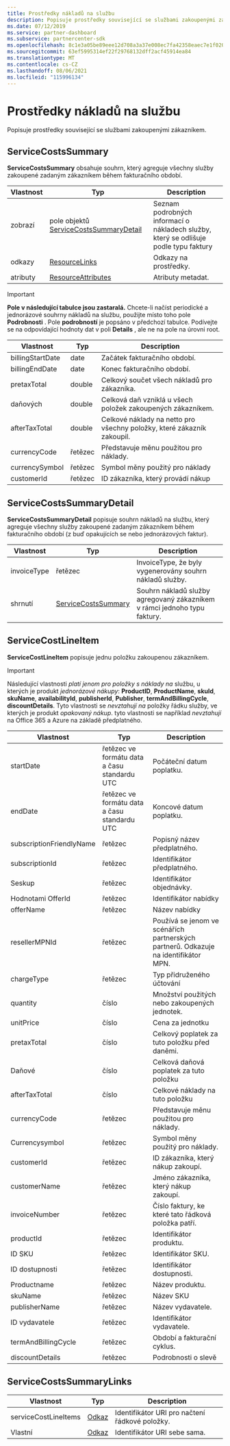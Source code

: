 ```yaml
---
title: Prostředky nákladů na službu
description: Popisuje prostředky související se službami zakoupenými zákazníkem.
ms.date: 07/12/2019
ms.service: partner-dashboard
ms.subservice: partnercenter-sdk
ms.openlocfilehash: 8c1e3a05be89eee12d708a3a37e008ec7fa42358eaec7e1f020aaa47e44b452c
ms.sourcegitcommit: 63ef5995314ef22f29768132dff2acf45914ea84
ms.translationtype: MT
ms.contentlocale: cs-CZ
ms.lasthandoff: 08/06/2021
ms.locfileid: "115996134"
---
```

# <a name="service-costs-resources"></a>Prostředky nákladů na službu

Popisuje prostředky související se službami zakoupenými zákazníkem.

## <a name="servicecostssummary"></a>ServiceCostsSummary

**ServiceCostsSummary** obsahuje souhrn, který agreguje všechny služby zakoupené zadaným zákazníkem během fakturačního období.

| Vlastnost | Typ | Description |
| -------- | ---- | ----------- |
| zobrazí | pole objektů [ServiceCostsSummaryDetail](#servicecostssummarydetail) | Seznam podrobných informací o nákladech služby, který se odlišuje podle typu faktury|
| odkazy | [ResourceLinks](utility-resources.md#resourcelinks) | Odkazy na prostředky. |
| atributy | [ResourceAttributes](utility-resources.md#resourceattributes) | Atributy metadat. |

> [!IMPORTANT]
> **Pole v následující tabulce jsou zastaralá.** Chcete-li načíst periodické a jednorázové souhrny nákladů na službu, použijte místo toho pole **Podrobnosti** . Pole **podrobností** je popsáno v předchozí tabulce. Podívejte se na odpovídající hodnoty dat v poli **Details** , ale ne na pole na úrovni root.

| Vlastnost | Typ | Description |
| -------- | ---- | ----------- |
| billingStartDate | date | Začátek fakturačního období. |
| billingEndDate | date | Konec fakturačního období. |
| pretaxTotal | double | Celkový součet všech nákladů pro zákazníka. |
| daňových  | double | Celková daň vzniklá u všech položek zakoupených zákazníkem. |
| afterTaxTotal | double | Celkové náklady na netto pro všechny položky, které zákazník zakoupil. |
| currencyCode | řetězec | Představuje měnu použitou pro náklady. |
| currencySymbol | řetězec | Symbol měny použitý pro náklady |
| customerId | řetězec | ID zákazníka, který provádí nákup |

## <a name="servicecostssummarydetail"></a>ServiceCostsSummaryDetail

**ServiceCostsSummaryDetail** popisuje souhrn nákladů na službu, který agreguje všechny služby zakoupené zadaným zákazníkem během fakturačního období (z buď opakujících se nebo jednorázových faktur).

| Vlastnost | Typ | Description |
| -------- | ---- | ----------- |
| invoiceType | řetězec | InvoiceType, že byly vygenerovány souhrn nákladů služby. |
| shrnutí | [ServiceCostsSummary](#servicecostssummary) | Souhrn nákladů služby agregovaný zákazníkem v rámci jednoho typu faktury. |

## <a name="servicecostlineitem"></a>ServiceCostLineItem

**ServiceCostLineItem** popisuje jednu položku zakoupenou zákazníkem.

> [!IMPORTANT]
> Následující vlastnosti *platí jenom pro položky s náklady na* službu, u kterých je produkt *jednorázové nákupy*: **ProductID**, **ProductName**, **skuId**, **skuName**, **availabilityId**, **publisherId**, **Publisher**, **termAndBillingCycle**, **discountDetails**. Tyto vlastnosti se *nevztahují na* položky řádku služby, ve kterých je produkt *opakovaný nákup*. tyto vlastnosti se například *nevztahují* na Office 365 a Azure na základě předplatného.

| Vlastnost                 | Typ                           | Description                                                          |
|--------------------------|--------------------------------|----------------------------------------------------------------------|
| startDate                | řetězec ve formátu data a času standardu UTC | Počáteční datum poplatku.                                       |
| endDate                  | řetězec ve formátu data a času standardu UTC | Koncové datum poplatku.                                         |
| subscriptionFriendlyName | řetězec                         | Popisný název předplatného.                              |
| subscriptionId           | řetězec                         | Identifikátor předplatného.                                         |
| Seskup                  | řetězec                         | Identifikátor objednávky.                                                |
| Hodnotami OfferId                  | řetězec                         | Identifikátor nabídky                                                |
| offerName                | řetězec                         | Název nabídky                                                      |
| resellerMPNId            | řetězec                         | Používá se jenom ve scénářích partnerských partnerů. Odkazuje na identifikátor MPN. |
| chargeType               | řetězec                         | Typ přidruženého účtování                                          |
| quantity                 | číslo                         | Množství použitých nebo zakoupených jednotek.                             |
| unitPrice                | číslo                         | Cena za jednotku                                                  |
| pretaxTotal              | číslo                         | Celkový poplatek za tuto položku před daněmi.                         |
| Daňové                      | číslo                         | Celková daňová poplatek za tuto položku                         |
| afterTaxTotal            | číslo                         | Celkové náklady na tuto položku                                    |
| currencyCode             | řetězec                         | Představuje měnu použitou pro náklady.                          |
| Currencysymbol           | řetězec                         | Symbol měny použitý pro náklady.                              |
| customerId               | řetězec                         | ID zákazníka, který nákup zakoupí.                          |
| customerName             | řetězec                         | Jméno zákazníka, který nákup zakoupí.                        |
| invoiceNumber            | řetězec                         | Číslo faktury, ke které tato řádková položka patří.                   |
| productId                | řetězec                         | Identifikátor produktu.                                              |
| ID SKU                    | řetězec                         | Identifikátor SKU.                                                  |
| ID dostupnosti           | řetězec                         | Identifikátor dostupnosti.                                         |
| Productname              | řetězec                         | Název produktu.                                                    |
| skuName                  | řetězec                         | Název SKU                                                        |
| publisherName            | řetězec                         | Název vydavatele.                                                  |
| ID vydavatele              | řetězec                         | Identifikátor vydavatele.                                            |
| termAndBillingCycle      | řetězec                         | Období a fakturační cyklus.                                          |
| discountDetails          | řetězec                         | Podrobnosti o slevě                                                |

## <a name="servicecostssummarylinks"></a>ServiceCostsSummaryLinks

| Vlastnost             | Typ                               | Description                         |
|----------------------|------------------------------------|-------------------------------------|
| serviceCostLineItems | [Odkaz](utility-resources.md#link) | Identifikátor URI pro načtení řádkové položky. |
| Vlastní                 | [Odkaz](utility-resources.md#link) | Identifikátor URI sebe sama.                       |
